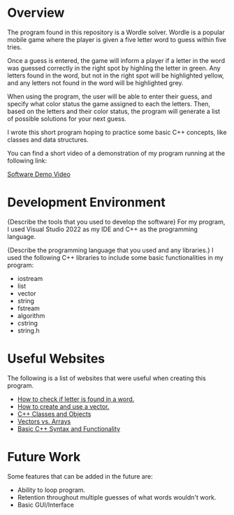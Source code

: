 # Overview

The program found in this repository is a Wordle solver. Wordle is a popular mobile game where the player is given a five letter word to guess within five tries.

Once a guess is entered, the game will inform a player if a letter in the word was guessed correctly in the right spot by highling the letter in green.
Any letters found in the word, but not in the right spot will be highlighted yellow, and any letters not found in the word will be highlighted grey.

When using the program, the user will be able to enter their guess, and specify what color status the game assigned to each the letters. Then, based on the
letters and their color status, the program will generate a list of possible solutions for your next guess.

I wrote this short program hoping to practice some basic C++ concepts, like classes and data structures.

You can find a short video of a demonstration of my program running at the following link:

[Software Demo Video](https://youtu.be/a9tYNDIIfbM)

# Development Environment

{Describe the tools that you used to develop the software}
For my program, I used Visual Studio 2022 as my IDE and C++ as the programming language.

{Describe the programming language that you used and any libraries.}
I used the following C++ libraries to include some basic functionalities in my program:
* iostream
* list
* vector
* string
* fstream
* algorithm
* cstring
* string.h

# Useful Websites

The following is a list of websites that were useful when creating this program.
* [How to check if letter is found in a word.](https://cplusplus.com/forum/beginner/142988/)
* [How to create and use a vector.](https://cplusplus.com/reference/vector/vector/)
* [C++ Classes and Objects](https://www.w3schools.com/cpp/cpp_classes.asp)
* [Vectors vs. Arrays](https://www.youtube.com/watch?v=VW8eDxB0c-s)
* [Basic C++ Syntax and Functionality](https://www.geeksforgeeks.org/c-programming-basics/#:~:text=C%2B%2B%20is%20a%20general%2Dpurpose,%2C%20Unix%2C%20Mac%2C%20etc.)
    

# Future Work

Some features that can be added in the future are:
* Ability to loop program.
* Retention throughout multiple guesses of what words wouldn't work.
* Basic GUI/Interface